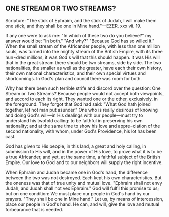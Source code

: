 ## ONE STREAM OR TWO STREAMS? ##

Scripture: "The stick of Ephraim, and the stick of Judah, I will make them one stick, and they shall be one in Mine hand."—EZER. xxx vii. 19.



If any one were to ask me: "In which of these two do you believe?" my answer would be: "In both." "And why?" "Because God has so willed it." When the small stream of the Africander people, with less than one million souls, was turned into the mighty stream of the British Empire, with its three hun¬dred millions, it was God's will that this should happen. It was His will that in the great stream there should be two streams, side by side. The two nationalities, the smaller as well as the greater, have each their own history, their own national characteristics, and their own special virtues and shortcomings. In God's plan and council there was room for both.



Why has there been such terrible strife and discord over the question: One Stream or Two Streams? Because people would not accept both viewpoints, and accord to each its right. They wanted one or the other, exclusively, in the foreground. They forgot that God had said: "What God hath joined together, let not man put asunder." One who is really desirous of knowing and doing God's will—in His dealings with our people—must try to understand his twofold calling: to be faithful in preserving his own nationality; and at the same time to show his love and appre¬ciation of the second nationality, with whom, under God's Providence, his lot has been cast.



God has given to His people, in this land, a great and holy calling, in submission to His will, and in the power of His love, to prove what it is to be a true Africander, and yet, at the same time, a faithful subject of the British Empire. Our love to God and to our neighbors will supply the right incentive.



When Ephraim and Judah became one in God's hand, the difference between the two was not destroyed. Each kept his own characteristics. But the oneness was that of true unity and mutual love. "Ephraim shall not envy Judah, and Judah shall not vex Ephraim." God will fulfil this promise to us; but on one condition: We must place our people in God's hand by our prayers. "They shall be one in Mine hand." Let us, by means of intercession, place our people in God's hand. He can, and will, give the love and mutual forbearance that is needed.

